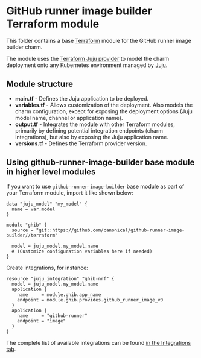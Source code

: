 # GitHub runner image builder Terraform module

This folder contains a base [Terraform][Terraform] module for the GitHub runner image builder charm.

The module uses the [Terraform Juju provider][Terraform Juju provider] to model the charm
deployment onto any Kubernetes environment managed by [Juju][Juju].

## Module structure

- **main.tf** - Defines the Juju application to be deployed.
- **variables.tf** - Allows customization of the deployment. Also models the charm configuration, 
  except for exposing the deployment options (Juju model name, channel or application name).
- **output.tf** - Integrates the module with other Terraform modules, primarily
  by defining potential integration endpoints (charm integrations), but also by exposing
  the Juju application name.
- **versions.tf** - Defines the Terraform provider version.

## Using github-runner-image-builder base module in higher level modules

If you want to use `github-runner-image-builder` base module as part of your Terraform module, import it
like shown below:

```text
data "juju_model" "my_model" {
  name = var.model
}

module "ghib" {
  source = "git::https://github.com/canonical/github-runner-image-builder//terraform"

  model = juju_model.my_model.name
  # (Customize configuration variables here if needed)
}
```

Create integrations, for instance:

```text
resource "juju_integration" "ghib-nrf" {
  model = juju_model.my_model.name
  application {
    name     = module.ghib.app_name
    endpoint = module.ghib.provides.github_runner_image_v0
  }
  application {
    name     = "github-runner"
    endpoint = "image"
  }
}
```

The complete list of available integrations can be found [in the Integrations tab][github-runner-image-builder-integrations].

[Terraform]: https://www.terraform.io/
[Terraform Juju provider]: https://registry.terraform.io/providers/juju/juju/latest
[Juju]: https://juju.is
[github-runner-image-builder-integrations]: https://charmhub.io/github-runner-image-builder/integrations
